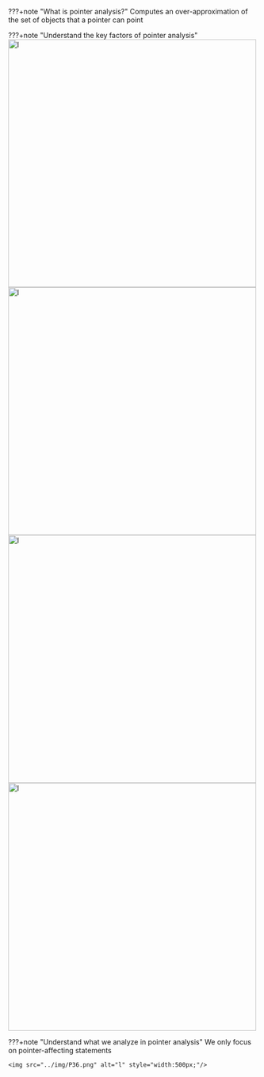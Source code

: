 ???+note "What is pointer analysis?"
    Computes an over-approximation of the set of objects that a pointer can point



???+note "Understand the key factors of pointer analysis"
    <img src="../img/P32.png" alt="l" style="width:500px;"/>
    <img src="../img/P33.png" alt="l" style="width:500px;"/>
    <img src="../img/P34.png" alt="l" style="width:500px;"/>
    <img src="../img/P35.png" alt="l" style="width:500px;"/>



???+note "Understand what we analyze in pointer analysis"
    We only focus on pointer-affecting statements

    <img src="../img/P36.png" alt="l" style="width:500px;"/>


